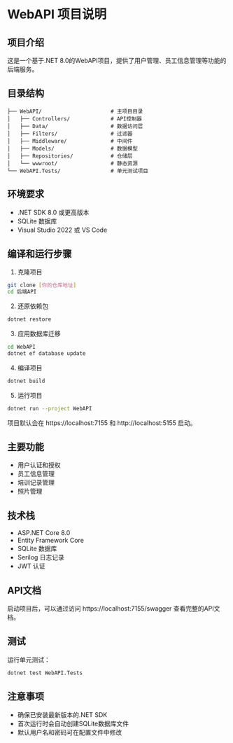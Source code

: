 # WebAPI 项目说明

## 项目介绍
这是一个基于.NET 8.0的WebAPI项目，提供了用户管理、员工信息管理等功能的后端服务。

## 目录结构
```
├── WebAPI/                      # 主项目目录
│   ├── Controllers/             # API控制器
│   ├── Data/                    # 数据访问层
│   ├── Filters/                 # 过滤器
│   ├── Middleware/              # 中间件
│   ├── Models/                  # 数据模型
│   ├── Repositories/            # 仓储层
│   └── wwwroot/                 # 静态资源
└── WebAPI.Tests/                # 单元测试项目
```

## 环境要求
- .NET SDK 8.0 或更高版本
- SQLite 数据库
- Visual Studio 2022 或 VS Code

## 编译和运行步骤

1. 克隆项目
```bash
git clone [你的仓库地址]
cd 后端API
```

2. 还原依赖包
```bash
dotnet restore
```

3. 应用数据库迁移
```bash
cd WebAPI
dotnet ef database update
```

4. 编译项目
```bash
dotnet build
```

5. 运行项目
```bash
dotnet run --project WebAPI
```

项目默认会在 https://localhost:7155 和 http://localhost:5155 启动。

## 主要功能
- 用户认证和授权
- 员工信息管理
- 培训记录管理
- 照片管理

## 技术栈
- ASP.NET Core 8.0
- Entity Framework Core
- SQLite 数据库
- Serilog 日志记录
- JWT 认证

## API文档
启动项目后，可以通过访问 https://localhost:7155/swagger 查看完整的API文档。

## 测试
运行单元测试：
```bash
dotnet test WebAPI.Tests
```

## 注意事项
- 确保已安装最新版本的.NET SDK
- 首次运行时会自动创建SQLite数据库文件
- 默认用户名和密码可在配置文件中修改